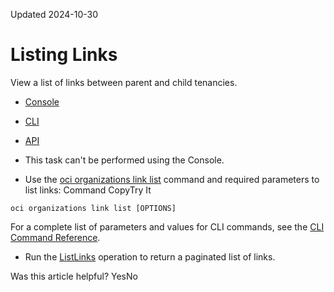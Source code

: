 Updated 2024-10-30
# Listing Links
View a list of links between parent and child tenancies.
  * [Console](https://docs.oracle.com/en-us/iaas/Content/General/organization/link-list.htm)
  * [CLI](https://docs.oracle.com/en-us/iaas/Content/General/organization/link-list.htm)
  * [API](https://docs.oracle.com/en-us/iaas/Content/General/organization/link-list.htm)


  * This task can't be performed using the Console.
  * Use the [oci organizations link list](https://docs.oracle.com/iaas/tools/oci-cli/latest/oci_cli_docs/cmdref/organizations/link/list.html) command and required parameters to list links:
Command
CopyTry It
```
oci organizations link list [OPTIONS]
```

For a complete list of parameters and values for CLI commands, see the [CLI Command Reference](https://docs.oracle.com/iaas/tools/oci-cli/latest).
  * Run the [ListLinks](https://docs.oracle.com/iaas/api/#/en/organizations/latest/Link/ListLinks) operation to return a paginated list of links.


Was this article helpful?
YesNo

